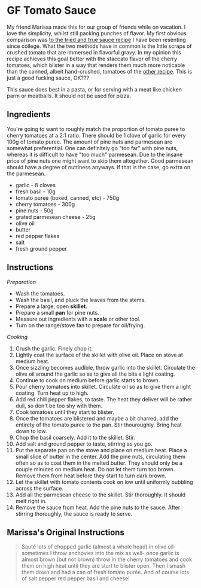 # GF Tomato Sauce

My friend Marissa made this for our group of friends while on vacation. I love the simplicity, whilst still packing punches of flavor. My first obvious comparison was [to the tried and true sauce recipe](https://archive.ph/pmsDK) I have been resenting since college. What the two methods have in common is the little scraps of crushed tomato that are immersed in flavorful gravy. In my opinion this recipe achieves this goal better with the staccato flavor of the cherry tomatoes, which blister in a way that renders them much more noticable than the canned, albeit hand-crushed, tomatoes of the [other recipe](https://archive.ph/pmsDK). This is just a good fucking sauce, OK???

This sauce does best in a pasta, or for serving with a meat like chicken parm or meatballs. It should not be used for pizza.

## Ingredients

You're going to want to roughly match the proportion of tomato puree to cherry tomatoes at a 2:1 ratio. There should be 1 clove of garlic for every 100g of tomato puree. The amount of pine nuts and parmesean are somewhat preferential. One can definitely go "too far" with pine nuts, whereas it is difficult to have "too much" parmesean. Due to the insane price of pine nuts one might want to skip them altogether. Good parmesean should have a degree of nuttiness anyways. If that is the case, go extra on the parmesean.

- garlic - 8 cloves
- fresh basil - 10g
- tomato puree (boxed, canned, etc) - 750g
- cherry tomatoes - 300g
- pine nuts - 50g
- grated parmesean cheese - 25g
- olive oil
- butter
- red pepper flakes
- salt
- fresh ground pepper

## Instructions

*Preparation*
- Wash the tomatoes.
- Wash the basil, and pluck the leaves from the stems.
- Prepare a large, open **skillet**.
- Prepare a small **pan** for pine nuts.
- Measure out ingredients with a **scale** or other tool.
- Turn on the range/stove fan to prepare for oil/frying.

*Cooking*
1. Crush the garlic. Finely chop it.
2. Lightly coat the surface of the skillet with olive oil. Place on stove at medium heat.
3. Once sizzling becomes audible, throw garlic into the skillet. Circulate the olive oil around the garlic so as to give all the bits a light coating.
4. Continue to cook on medium before garlic starts to brown.
5. Pour cherry tomatoes into skillet. Circulate oil so as to give them a light coating. Turn heat up to high.
6. Add red chili pepper flakes, to taste. The heat they deliver will be rather dull, so don't be too shy with them.
7. Cook tomatoes until they start to blister.
8. Once the tomatoes are blistered and maybe a bit charred, add the entirety of the tomato puree to the pan. Stir thouroughly. Bring heat down to low.
9. Chop the basil coarsely. Add it to the skillet. Stir.
10. Add salt and ground pepper to taste, stirring as you go.
11. Put the separate pan on the stove and place on medium heat. Place a small slice of butter in the center. Add the pine nuts, circulating them often so as to coat them in the melted butter. They should only be a couple minutes on medium heat. Do not let them turn too brown. Remove them from heat before they start to turn dark brown.
12. Let the skillet with tomato contents cook on low until uniformly bubbling across the surface.
13. Add all the parmesean cheese to the skillet. Stir thoroughly. It should melt right in.
14. Remove the sauce from heat. Add the pine nuts to the sauce. After stirring thoroughly, the sauce is ready to serve.

## Marissa's Original Instructions

> Sauté lots of chopped garlic (almost a whole head) in olive oil- sometimes I throw anchovies into the mix as well- once garlic is almost brown (but not brown) throw in the cherry tomatoes and cook them on high heat until they are start to blister open. Then I smash them down and had a can of fresh tomato purée. And of course lots of salt pepper red pepper basil and cheese!